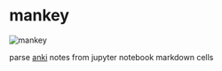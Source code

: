 # mankey

![mankey](https://cdn.bulbagarden.net/upload/thumb/4/41/056Mankey.png/250px-056Mankey.png)


parse [anki](https://apps.ankiweb.net/) notes from jupyter notebook markdown cells
